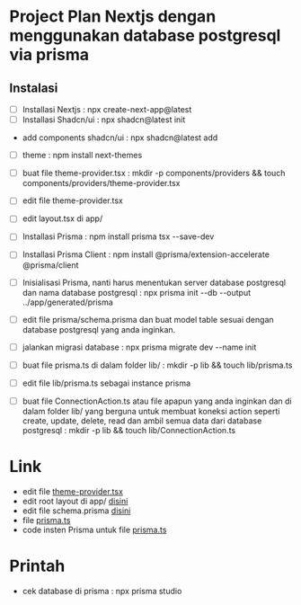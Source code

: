 # Project Plan Nextjs dengan menggunakan database postgresql via prisma

## Instalasi

- [ ] Installasi Nextjs : npx create-next-app@latest
- [ ] Installasi Shadcn/ui : npx shadcn@latest init
- add components shadcn/ui : npx shadcn@latest add
- [ ] theme : npm install next-themes
- [ ] buat file theme-provider.tsx : mkdir -p components/providers && touch components/providers/theme-provider.tsx
- [ ] edit file theme-provider.tsx
- [ ] edit layout.tsx di app/

- [ ] Installasi Prisma : npm install prisma tsx --save-dev
- [ ] Installasi Prisma Client : npm install @prisma/extension-accelerate @prisma/client
- [ ] Inisialisasi Prisma, nanti harus menentukan server database postgresql dan nama database postgresql : npx prisma init --db --output ../app/generated/prisma
- [ ] edit file prisma/schema.prisma dan buat model table sesuai dengan database postgresql yang anda inginkan.
- [ ] jalankan migrasi database : npx prisma migrate dev --name init
- [ ] buat file prisma.ts di dalam folder lib/ : mkdir -p lib && touch lib/prisma.ts
- [ ] edit file lib/prisma.ts sebagai instance prisma
- [ ] buat file ConnectionAction.ts atau file apapun yang anda inginkan dan di dalam folder lib/ yang berguna untuk membuat koneksi action seperti create, update, delete, read dan ambil semua data dari database postgresql : mkdir -p lib && touch lib/ConnectionAction.ts

# Link

- edit file [theme-provider.tsx](https://ui.shadcn.com/docs/dark-mode/next#create-a-theme-provider)
- edit root layout di app/ [disini](ui.shadcn.com/docs/dark-mode/next#wrap-your-root-layout)
- edit file schema.prisma [disini](https://www.prisma.io/docs/guides/nextjs#22-define-your-prisma-schema)
- file [prisma.ts](https://www.prisma.io/docs/guides/nextjs#25-set-up-prisma-client)
- code insten Prisma untuk file [prisma.ts](https://www.prisma.io/docs/guides/nextjs#25-set-up-prisma-client)

# Printah

- cek database di prisma : npx prisma studio
